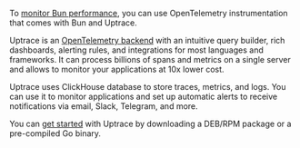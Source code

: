 To [monitor Bun performance](/guide/performance-monitoring.html), you can use OpenTelemetry
instrumentation that comes with Bun and Uptrace.

Uptrace is an [OpenTelemetry backend](https://uptrace.dev/blog/opentelemetry-backend.html) with an
intuitive query builder, rich dashboards, alerting rules, and integrations for most languages and
frameworks. It can process billions of spans and metrics on a single server and allows to monitor
your applications at 10x lower cost.

Uptrace uses ClickHouse database to store traces, metrics, and logs. You can use it to monitor
applications and set up automatic alerts to receive notifications via email, Slack, Telegram, and
more.

You can [get started](https://uptrace.dev/get/get-started.html) with Uptrace by downloading a
DEB/RPM package or a pre-compiled Go binary.
